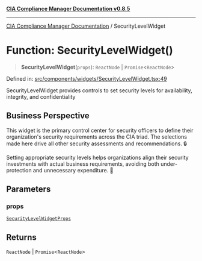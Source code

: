 [**CIA Compliance Manager Documentation v0.8.5**](../README.md)

***

[CIA Compliance Manager Documentation](../globals.md) / SecurityLevelWidget

# Function: SecurityLevelWidget()

> **SecurityLevelWidget**(`props`): `ReactNode` \| `Promise`\<`ReactNode`\>

Defined in: [src/components/widgets/SecurityLevelWidget.tsx:49](https://github.com/Hack23/cia-compliance-manager/blob/eca22610f41e5f6b6c0cece88769b1ffbe9db4bd/src/components/widgets/SecurityLevelWidget.tsx#L49)

SecurityLevelWidget provides controls to set security levels for availability, integrity, and confidentiality

## Business Perspective

This widget is the primary control center for security officers to define
their organization's security requirements across the CIA triad. The selections
made here drive all other security assessments and recommendations. 🔒

Setting appropriate security levels helps organizations align their security
investments with actual business requirements, avoiding both under-protection
and unnecessary expenditure. 💼

## Parameters

### props

[`SecurityLevelWidgetProps`](../interfaces/SecurityLevelWidgetProps.md)

## Returns

`ReactNode` \| `Promise`\<`ReactNode`\>

